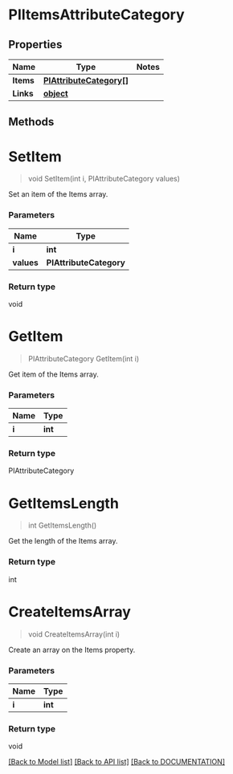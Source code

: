 # PIItemsAttributeCategory

## Properties
Name | Type | Notes
------------ | ------------- | -------------
**Items** | **[**PIAttributeCategory[]**](../Model/PIAttributeCategory.md)**
**Links** | **[**object**](../Model/Object.md)**

## Methods

# **SetItem**
> void SetItem(int i, PIAttributeCategory values)

Set an item of the Items array.

### Parameters

Name | Type
------------- | -------------
 **i** | **int**
 **values** | **PIAttributeCategory**

### Return type

void


# **GetItem**
> PIAttributeCategory GetItem(int i)

Get item of the Items array.

### Parameters

Name | Type
------------- | -------------
 **i** | **int**

### Return type

PIAttributeCategory


# **GetItemsLength**
> int GetItemsLength()

Get the length of the Items array.


### Return type

int


# **CreateItemsArray**
> void CreateItemsArray(int i)

Create an array on the Items property.

### Parameters

Name | Type
------------- | -------------
 **i** | **int**

### Return type

void

[[Back to Model list]](../../DOCUMENTATION.md#documentation-for-models) [[Back to API list]](../../DOCUMENTATION.md#documentation-for-api-endpoints) [[Back to DOCUMENTATION]](../../DOCUMENTATION.md)
